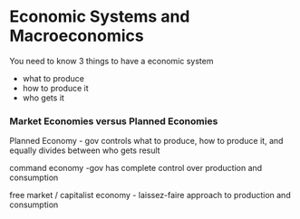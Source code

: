 Economic Systems and Macroeconomics
====================================
You need to know 3 things to have a economic system
* what to produce
* how to produce it
* who gets it


### Market Economies versus Planned Economies
Planned Economy - gov controls what to produce, how to produce it, and equally divides between who gets result

command economy -gov has complete control over production and consumption

free market / capitalist economy - laissez-faire approach to production and consumption
